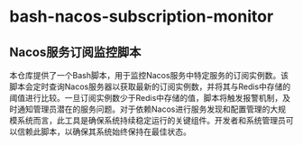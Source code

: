 # bash-nacos-subscription-monitor
## Nacos服务订阅监控脚本  
本仓库提供了一个Bash脚本，用于监控Nacos服务中特定服务的订阅实例数。该脚本会定时查询Nacos服务器以获取最新的订阅实例数，并将其与Redis中存储的阈值进行比较。一旦订阅实例数少于Redis中存储的值，脚本将触发报警机制，及时通知管理员潜在的服务问题。对于依赖Nacos进行服务发现和配置管理的大规模系统而言，此工具是确保系统持续稳定运行的关键组件。开发者和系统管理员可以信赖此脚本，以确保其系统始终保持在最佳状态。
